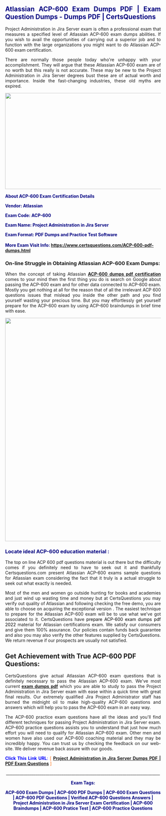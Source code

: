 <h2 style="text-align: justify;"><span style="color: #000080;">Atlassian ACP-600 Exam Dumps PDF | Exam Question Dumps - Dumps PDF | CertsQuestions</span></h2>
<p style="text-align: justify;">Project Administration in Jira Server exam is often a professional exam that measures a specified level of Atlassian  ACP-600 exam dumps abilities. If you wish to avail the opportunities of carrying out a superior job and to function with the large organizations you might want to do Atlassian ACP-600 exam certification.</p>
<p style="text-align: justify;">There are normally those people today who're unhappy with your accomplishment. They will argue that these Atlassian  ACP-600 exam are of no worth but this really is not accurate. These may be new to the Project Administration in Jira Server degrees bust these are of actual worth and importance. Inside the fast-changing industries, these old myths are expired.</p>
<p><img style="display: block; margin-left: auto; margin-right: auto;" src="https://i.imgur.com/eaP4ae9.png" width="840" height="310" /></p>
<p><span style="color: #000080;"><strong>About ACP-600 Exam Certification Details</strong></span></p>
<p><span style="color: #000080;"><strong>Vendor: Atlassian<br /></strong></span></p>
<p><span style="color: #000080;"><strong>Exam Code: ACP-600</strong></span></p>
<p><span style="color: #000080;"><strong>Exam Name: Project Administration in Jira Server</strong></span></p>
<p><span style="color: #000080;"><strong>Exam Format: PDF Dumps and Practice Test Software<br /><br />More Exam Visit Info: <span style="color: #ff6600;"><a href="https://www.certsquestions.com/ACP-600-pdf-dumps.html">https://www.certsquestions.com/ACP-600-pdf-dumps.html</a></span></strong></span></p>
<h3>On-line Struggle in Obtaining Atlassian ACP-600 Exam Dumps:</h3>
<p style="text-align: justify;">When the concept of taking Atlassian <a href="https://www.certsquestions.com/ACP-600-pdf-dumps.html"><strong> ACP-600 dumps pdf certification</strong></a> comes to your mind then the first thing you do is search on Google about passing the ACP-600 exam and for other data connected to ACP-600 exam. Mostly you get nothing at all for the reason that of all the irrelevant ACP 600 questions issues that mislead you inside the other path and you find yourself wasting your precious time. But you may effortlessly get yourself prepare for the ACP-600 exam by using ACP-600 braindumps in brief time with ease.</p>
<p><a href="https://www.certsquestions.com/ACP-600-pdf-dumps.html"><img style="display: block; margin-left: auto; margin-right: auto;" src="https://i.imgur.com/pxhoKQ2.png" width="720" /></a></p>
<h3><span style="color: #000080;">Locate ideal  ACP-600 education material :</span></h3>
<p style="text-align: justify;">The top on line ACP 600 pdf questions material is out there but the difficulty comes if you definitely need to have to seek out it and thankfully Certsquestions.com present Atlassian ACP-600 exams sample questions for Atlassian  exam considering the fact that it truly is a actual struggle to seek out what exactly is needed.</p>
<p style="text-align: justify;">Most of the men and women go outside hunting for books and academies and just wind up wasting time and money but at CertsQuestions you may verify out quality of Atlassian  and following checking the free demo, you are able to choose on acquiring the exceptional version . The easiest technique to prepare for the Atlassian ACP-600 exam will be to use what we've got associated to it. CertsQuestions have <span style="color: #000000;">prepare ACP-600 exam dumps pdf 2022</span> material for Atlassian certifications exam. We satisfy our consumers and give them 100% assurance. Our policies contain funds back guarantee and also you may also verify the other features supplied by CertsQuestions. We return revenue if our prospects are usually not satisfied.</p>
<h2>Get Achievement with True ACP-600 PDF Questions:</h2>
<p style="text-align: justify;">CertsQuestions give actual Atlassian ACP-600 exam questions that is definitely necessary to pass the Atlassian  ACP-600 exam. We've most current<strong>&nbsp;<a href="https://www.certsquestions.com/">exam dumps pdf</a></strong>&nbsp;which you are able to study to pass the Project Administration in Jira Server exam with ease within a quick time with great final results. Our extremely qualified Jira Project Administrator staff has burned the midnight oil to make high-quality ACP-600 questions and answers which will help you to pass the ACP-600 exam in an easy way.</p>
<p style="text-align: justify;">The ACP-600 practice exam questions have all the ideas and you'll find different techniques for passing Project Administration in Jira Server exam. ACP-600 practice questions assists you to understand that just how much effort you will need to qualify for Atlassian  ACP-600 exam. Other men and women have also used our ACP-600 coaching material and they may be incredibly happy. You can trust us by checking the feedback on our web-site. We deliver revenue back assure with our goods.</p>
<p style="text-align: justify;"><span style="color: #0000ff;"><strong>Click This Link URL</strong>:</span> <span style="color: #ff6600;">[ <strong><a href="https://www.certsquestions.com/jira-project-administrator-certification.html">Project Administration in Jira Server Dumps PDF | PDF Exam Questions</a></strong> ]</span></p>
<p style="text-align: center;">______________________________________________________________________________</p>
<p style="text-align: center;"><span style="color: #000080;"><strong>Exam Tags:</strong></span></p>
<p style="text-align: center;"><span style="color: #000080;"><strong>ACP-600 Exam Dumps | ACP-600 PDF Dumps | ACP-600 Exam Questions | ACP-600 PDF Questions | Verified ACP-600 Questions Answers | Project Administration in Jira Server Exam Certification | ACP-600 Braindumps | ACP-600 Pratice Test | ACP-600 Practice Questions</strong></span></p>
